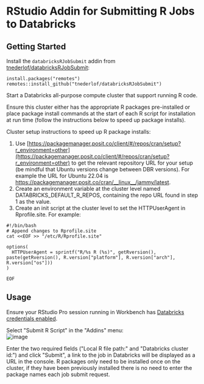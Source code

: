 # RStudio Addin for Submitting R Jobs to Databricks

## Getting Started

Install the `databricksRJobSubmit` addin from [tnederlof/databricksRJobSubmit](https://github.com/tnederlof/databricksRJobSubmit):

```
install.packages("remotes")
remotes::install_github("tnederlof/databricksRJobSubmit")
```
Start a Databricks all-purpose compute cluster that support running R code.

Ensure this cluster either has the appropriate R packages pre-installed or place package install commands at the start of each R script for installation at run time (follow the instructions below to speed up package installs).

Cluster setup instructions to speed up R package installs:
1. Use [https://packagemanager.posit.co/client/#/repos/cran/setup?r_environment=other](https://packagemanager.posit.co/client/#/repos/cran/setup?r_environment=other) to get the relevant repository URL for your setup (be mindful that Ubuntu versions change between DBR versions). For example the URL for Ubuntu 22.04 is https://packagemanager.posit.co/cran/__linux__/jammy/latest.
2. Create an environment variable at the cluster level named DATABRICKS_DEFAULT_R_REPOS, containing the repo URL found in step 1 as the value.
3. Create an init script at the cluster level to set the HTTPUserAgent in Rprofile.site. For example:
```
#!/bin/bash
# Append changes to Rprofile.site
cat <<EOF >> "/etc/R/Rprofile.site"

options(
  HTTPUserAgent = sprintf("R/%s R (%s)", getRversion(), paste(getRversion(), R.version["platform"], R.version["arch"], R.version["os"]))
)

EOF
```

## Usage

Ensure your RStudio Pro session running in Workbench has [Databricks credentials enabled](https://docs.posit.co/ide/server-pro/user/posit-workbench/managed-credentials/databricks.html).

Select "Submit R Script" in the "Addins" menu:  
![image](https://github.com/user-attachments/assets/806243fa-560a-4ec4-b267-a581841f2a1f)

Enter the two required fields ("Local R file path:" and "Databricks cluster id:") and click "Submit", a link to the job in Databricks will be displayed as a URL in the console. R packages only need to be installed once on the cluster, if they have been previously installed there is no need to enter the package names each job submit request.
